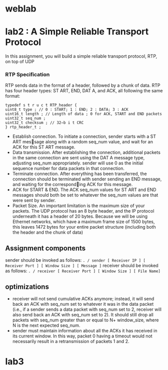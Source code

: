 # weblab
# lab2 : A Simple Reliable Transport Protocol
In this assignment, you will build a simple reliable transport protocol, RTP, on top
of UDP
###  RTP Specification
RTP sends data in the format of a header, followed by a chunk of data. RTP has four
header types: ST ART, END, DAT A, and ACK, all following the same format:
```
typedef s t r u c t RTP_header {
uint8_t type ; // 0 : START; 1 : END; 2 : DATA; 3 : ACK
uint16_t length ; // Length of data ; 0 for ACK, START and END packets
uint32_t seq_num ;
uint32_t checksum ; // 32−b i t CRC
} rtp_header_t ;
```
* Establish connection. To initiate a connection, sender starts with a ST ART message along with a random seq_num value, and wait for an ACK for this ST ART
message.
* Data transmission. After establishing the connection, additional packets in the same
connection are sent using the DAT A message type, adjusting seq_num appropriately.
sender will use 0 as the initial sequence number for data packets in that connection.
* Terminate connection. After everything has been transferred, the connection should
be terminated with sender sending an END message, and waiting for the corresponding ACK for this message.
* ACK for START & END. The ACK seq_num values for ST ART and END messages
should both be set to whatever the seq_num values are that were sent by sender.
* Packet Size. An important limitation is the maximum size of your packets. The UDP
protocol has an 8 byte header, and the IP protocol underneath it has a header of 20
bytes. Because we will be using Ethernet networks, which have a maximum frame size
of 1500 bytes, this leaves 1472 bytes for your entire packet structure (including both
the header and the chunk of data)
## Assignment components
sender should be invoked as follows:
`. / sender [ Receiver IP ] [ Receiver Port ] [ Window Size ] [ Message ]`
receiver should be invoked as follows:
`. / receiver [ Receiver Port ] [ Window Size ] [ File Name]`
## optimizations
* receiver will not send cumulative ACKs anymore; instead, it will send back an
ACK with seq_num set to whatever it was in the data packet (i.e., if a sender
sends a data packet with seq_num set to 2, receiver will also send back an ACK
with seq_num set to 2). It should still drop all packets with seq_num greater than
or equal to N+ window_size, where N is the next expected seq_num.
* sender must maintain information about all the ACKs it has received in its
current window. In this way, packet 0 having a timeout would not necessarily
result in a retransmission of packets 1 and 2.

# lab3
